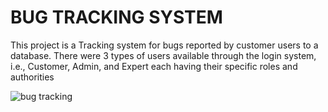# BUG TRACKING SYSTEM

This project is a Tracking system for bugs reported by customer users to a database. There were 3 types of users
available through the login system, i.e., Customer, Admin, and Expert each having their specific roles and
authorities


![bug tracking](https://github.com/user-attachments/assets/4cccb8b9-38c6-4135-b178-c8048cf955a4)
